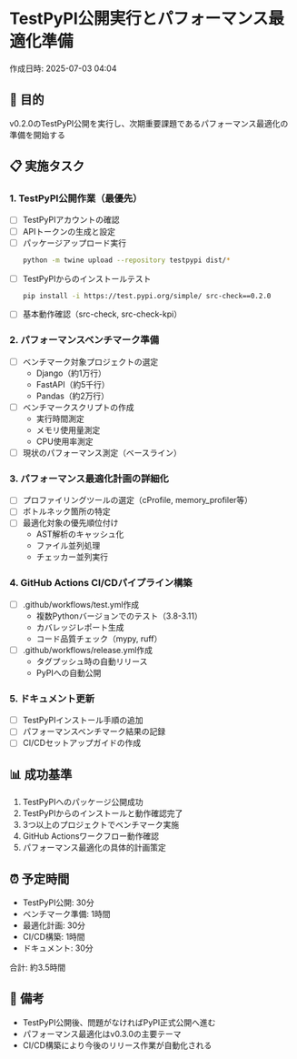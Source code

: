 # TestPyPI公開実行とパフォーマンス最適化準備

作成日時: 2025-07-03 04:04

## 🎯 目的
v0.2.0のTestPyPI公開を実行し、次期重要課題であるパフォーマンス最適化の準備を開始する

## 📋 実施タスク

### 1. TestPyPI公開作業（最優先）
- [ ] TestPyPIアカウントの確認
- [ ] APIトークンの生成と設定
- [ ] パッケージアップロード実行
  ```bash
  python -m twine upload --repository testpypi dist/*
  ```
- [ ] TestPyPIからのインストールテスト
  ```bash
  pip install -i https://test.pypi.org/simple/ src-check==0.2.0
  ```
- [ ] 基本動作確認（src-check, src-check-kpi）

### 2. パフォーマンスベンチマーク準備
- [ ] ベンチマーク対象プロジェクトの選定
  - Django（約1万行）
  - FastAPI（約5千行）
  - Pandas（約2万行）
- [ ] ベンチマークスクリプトの作成
  - 実行時間測定
  - メモリ使用量測定
  - CPU使用率測定
- [ ] 現状のパフォーマンス測定（ベースライン）

### 3. パフォーマンス最適化計画の詳細化
- [ ] プロファイリングツールの選定（cProfile, memory_profiler等）
- [ ] ボトルネック箇所の特定
- [ ] 最適化対象の優先順位付け
  - AST解析のキャッシュ化
  - ファイル並列処理
  - チェッカー並列実行

### 4. GitHub Actions CI/CDパイプライン構築
- [ ] .github/workflows/test.yml作成
  - 複数Pythonバージョンでのテスト（3.8-3.11）
  - カバレッジレポート生成
  - コード品質チェック（mypy, ruff）
- [ ] .github/workflows/release.yml作成
  - タグプッシュ時の自動リリース
  - PyPIへの自動公開

### 5. ドキュメント更新
- [ ] TestPyPIインストール手順の追加
- [ ] パフォーマンスベンチマーク結果の記録
- [ ] CI/CDセットアップガイドの作成

## 📊 成功基準
1. TestPyPIへのパッケージ公開成功
2. TestPyPIからのインストールと動作確認完了
3. 3つ以上のプロジェクトでベンチマーク実施
4. GitHub Actionsワークフロー動作確認
5. パフォーマンス最適化の具体的計画策定

## ⏰ 予定時間
- TestPyPI公開: 30分
- ベンチマーク準備: 1時間
- 最適化計画: 30分
- CI/CD構築: 1時間
- ドキュメント: 30分

合計: 約3.5時間

## 📝 備考
- TestPyPI公開後、問題がなければPyPI正式公開へ進む
- パフォーマンス最適化はv0.3.0の主要テーマ
- CI/CD構築により今後のリリース作業が自動化される
